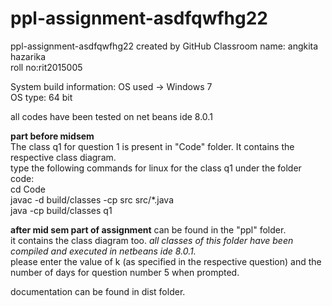 # ppl-assignment-asdfqwfhg22
ppl-assignment-asdfqwfhg22 created by GitHub Classroom
name: angkita hazarika   
roll no:rit2015005   


System build information:
OS used -> Windows 7      
OS type: 64 bit

all codes have been tested on net beans ide 8.0.1

<b>part before midsem</b>    
The class q1 for question 1 is present in "Code" folder. It contains the respective class diagram.   
type the following commands for linux for the class q1 under the folder code:   
cd Code   
javac -d build/classes -cp src src/*.java   
java -cp build/classes q1   

<b>after mid sem part of assignment</b> can be found in the "ppl" folder.      
it contains the class diagram too. <i>all classes of this folder have been compiled and executed in netbeans ide 8.0.1.</i>       
please enter the value of k (as specified in the respective question) and the number of days for question number 5 when prompted. 

documentation can be found in dist folder. 
